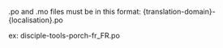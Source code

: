 .po and .mo files must be in this format:
{translation-domain}-{localisation}.po

ex:
disciple-tools-porch-fr_FR.po
